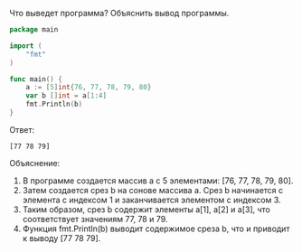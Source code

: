 Что выведет программа? Объяснить вывод программы.

```go
package main

import (
    "fmt"
)

func main() {
    a := [5]int{76, 77, 78, 79, 80}
    var b []int = a[1:4]
    fmt.Println(b)
}
```

Ответ:
```
[77 78 79]
```

Объяснение:

1. В программе создается массив a с 5 элементами: [76, 77, 78, 79, 80].
2. Затем создается срез b на сонове массива a. Срез b начинается с элемента с индексом 1 и заканчивается элементом с индексом 3.
3. Таким образом, срез b содержит элементы a[1], a[2] и a[3], что соответствует значениям 77, 78 и 79.
4. Функция fmt.Println(b) выводит содержимое среза b, что и приводит к выводу [77 78 79].